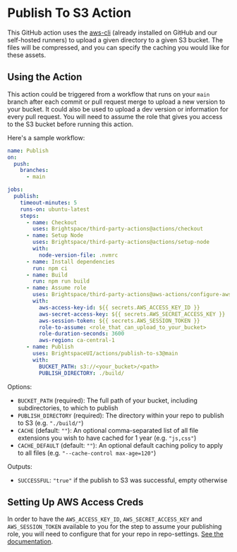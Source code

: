 # Publish To S3 Action

This GitHub action uses the [aws-cli](https://github.com/aws/aws-cli) (already installed on GitHub and our self-hosted runners) to upload a given directory to a given S3 bucket. The files will be compressed, and you can specify the caching you would like for these assets.

## Using the Action

This action could be triggered from a workflow that runs on your `main` branch after each commit or pull request merge to upload a new version to your bucket. It could also be used to upload a dev version or information for every pull request. You will need to assume the role that gives you access to the S3 bucket before running this action.

Here's a sample workflow:

```yml
name: Publish
on:
  push:
    branches:
      - main

jobs:
  publish:
    timeout-minutes: 5
    runs-on: ubuntu-latest
    steps:
      - name: Checkout
        uses: Brightspace/third-party-actions@actions/checkout
      - name: Setup Node
        uses: Brightspace/third-party-actions@actions/setup-node
        with:
          node-version-file: .nvmrc
      - name: Install dependencies
        run: npm ci
      - name: Build
        run: npm run build
      - name: Assume role
        uses: Brightspace/third-party-actions@aws-actions/configure-aws-credentials
        with:
          aws-access-key-id: ${{ secrets.AWS_ACCESS_KEY_ID }}
          aws-secret-access-key: ${{ secrets.AWS_SECRET_ACCESS_KEY }}
          aws-session-token: ${{ secrets.AWS_SESSION_TOKEN }}
          role-to-assume: <role_that_can_upload_to_your_bucket>
          role-duration-seconds: 3600
          aws-region: ca-central-1
      - name: Publish
        uses: BrightspaceUI/actions/publish-to-s3@main
        with:
          BUCKET_PATH: s3://<your_bucket>/<path>
          PUBLISH_DIRECTORY: ./build/
```

Options:

* `BUCKET_PATH` (required): The full path of your bucket, including subdirectories, to which to publish
* `PUBLISH_DIRECTORY` (required): The directory within your repo to publish to S3 (e.g. `"./build/"`)
* `CACHE` (default: `""`): An optional comma-separated list of all file extensions you wish to have cached for 1 year (e.g. `"js,css"`)
* `CACHE_DEFAULT` (default: `""`): An optional default caching policy to apply to all files (e.g. `"--cache-control max-age=120"`)

Outputs:
* `SUCCESSFUL`: `"true"` if the publish to S3 was successful, empty otherwise

## Setting Up AWS Access Creds

In order to have the `AWS_ACCESS_KEY_ID`, `AWS_SECRET_ACCESS_KEY` and `AWS_SESSION_TOKEN` available to you for the step to assume your publishing role, you will need to configure that for your repo in repo-settings.  [See the documentation](https://github.com/Brightspace/repo-settings/blob/main/docs/aws.md).
